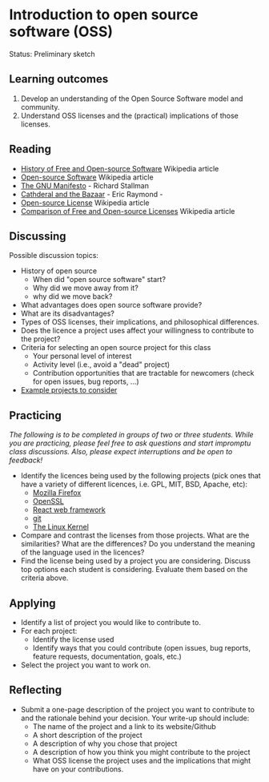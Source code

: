 # Introduction to open source software (OSS)

Status: Preliminary sketch

## Learning outcomes

1. Develop an understanding of the Open Source Software model and community. 
2. Understand OSS licenses and the (practical) implications of those licenses.

## Reading

* [History of Free and Open-source Software](https://en.wikipedia.org/wiki/History_of_free_and_open-source_software) Wikipedia article
* [Open-source Software](https://en.wikipedia.org/wiki/Open-source_software) Wikipedia article
* [The GNU Manifesto](https://www.gnu.org/gnu/manifesto.en.html) - Richard Stallman
* [Cathderal and the Bazaar](../docs/cathedral-bazaar.pdf) - Eric Raymond - 
* [Open-source License](https://en.wikipedia.org/wiki/Open-source_license) Wikipedia article
* [Comparison of Free and Open-source Licenses](https://en.wikipedia.org/wiki/Comparison_of_free_and_open-source_software_licenses) Wikipedia article


## Discussing

Possible discussion topics:

* History of open source
  * When did "open source software" start?
  * Why did we move away from it?
  * why did we move back?
* What advantages does open source software provide?
* What are its disadvantages?
* Types of OSS licenses, their implications, and philosophical differences.  
* Does the licence a project uses affect your willingness to contribute to the project?
* Criteria for selecting an open source project for this class
    * Your personal level of interest
    * Activity level (i.e., avoid a "dead" project)
    * Contribution opportunities that are tractable for newcomers (check for open issues, bug reports, ...)
* [Example projects to consider](possible-projects.md)

## Practicing

*The following is to be completed in groups of two or three students. While you are practicing, please feel free to ask questions and start impromptu class discussions. Also, please expect interruptions and be open to feedback!*

* Identify the licences being used by the following projects (pick ones that have a variety of different licences, i.e. GPL, MIT, BSD, Apache, etc):
  * [Mozilla Firefox](https://mozilla.org)
  * [OpenSSL](https://github.com/openssl/openssl)
  * [React web framework](https://react.dev/)
  * [git](https://git-scm.com/)
  * [The Linux Kernel](https://github.com/torvalds/linux)
* Compare and contrast the licenses from those projects.  What are the similarities? What are the differences? Do you understand the meaning of the language used in the licences? 
* Find the license being used by a project you are considering. Discuss top options each student is considering. Evaluate them based on the criteria above.

## Applying

* Identify a list of project you would like to contribute to.
* For each project:
  * Identify the license used
  * Identify ways that you could contribute (open issues, bug reports, feature requests, documentation, goals, etc.)
* Select the project you want to work on.

## Reflecting

* Submit a one-page description of the project you want to contribute to and the rationale behind your decision.  Your write-up should include:
  * The name of the project and a link to its website/Github
  * A short description of the project
  * A description of why you chose that project
  * A description of how you think you might contribute to the project
  * What OSS license the project uses and the implications that might have on your contributions. 
